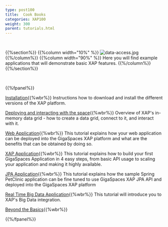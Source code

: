```yaml
---
type: post100
title:  Cook Books
categories: XAP100
weight: 300
parent: tutorials.html
---
```


<br>

 {{%section%}}
 {{%column width="10%" %}}
 ![data-access.jpg](/attachment_files/subject/data-access.png)
 {{%/column%}}
 {{%column width="90%" %}}
 Here you will find example applications that will demonstrate basic XAP features.
 {{%/column%}}
 {{%/section%}}

<br>

{{%fpanel%}}

[Installation](./installation-guide.html){{%wbr%}}
Instructions how to download and install the different versions of the XAP platform.


[Deploying and interacting with the space](./deploying-and-interacting-with-the-space.html){{%wbr%}}
Overview of XAP's in-memory data grid - how to create a data grid, connect to it, and interact with it.


[Web Application](./your-first-web-application.html){{%wbr%}}
This tutorial explains how your web application can be deployed into the GigaSpaces XAP platform and what are the benefits that can be obtained by doing so.


[XAP Application](./your-first-xtp-application.html){{%wbr%}}
This tutorial explains how to build your first GigaSpaces Application in 4 easy steps, from basic API usage to scaling your application and making it highly available.

[JPA Application](./your-first-jpa-application.html){{%wbr%}}
This tutorial explains how the sample Spring PetClinic application can be fine tuned to use GigaSpaces XAP JPA API and deployed into the GigaSpaces XAP platform

[Real Time Big Data Application](./your-first-real-time-big-data-analytics-application.html){{%wbr%}}
This tutorial will introduce you to XAP's Big Data integration.


[Beyond the Basics](./beyond-the-basics.html){{%wbr%}}

{{%/fpanel%}}


